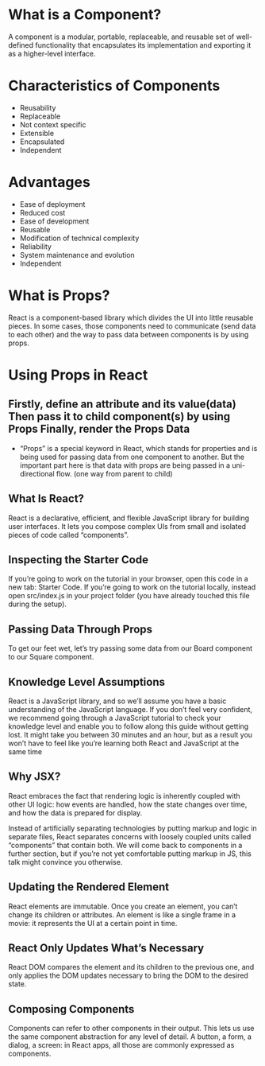 # What is a Component?
A component is a modular, portable, replaceable, and reusable set of well-defined functionality that encapsulates its implementation and exporting it as a higher-level interface.

# Characteristics of Components
* Reusability 
* Replaceable 
* Not context specific
* Extensible 
* Encapsulated 
* Independent 

# Advantages
* Ease of deployment 
* Reduced cost 
* Ease of development
* Reusable 
* Modification of technical complexity
* Reliability 
* System maintenance and evolution 
* Independent 

# What is Props?
React is a component-based library which divides the UI into little reusable pieces. In some cases, those components need to communicate (send data to each other) and the way to pass data between components is by using props.

# Using Props in React

Firstly, define an attribute and its value(data)
Then pass it to child component(s) by using Props
Finally, render the Props Data
------------------------------


*  “Props” is a special keyword in React, which stands for properties and is being used for passing data from one component to another.
But the important part here is that data with props are being passed in a uni-directional flow. (one way from parent to child)

## What Is React?
React is a declarative, efficient, and flexible JavaScript library for building user interfaces. It lets you compose complex UIs from small and isolated pieces of code called “components”.

## Inspecting the Starter Code
If you’re going to work on the tutorial in your browser, open this code in a new tab: Starter Code. If you’re going to work on the tutorial locally, instead open src/index.js in your project folder (you have already touched this file during the setup).

## Passing Data Through Props
To get our feet wet, let’s try passing some data from our Board component to our Square component.

## Knowledge Level Assumptions
React is a JavaScript library, and so we’ll assume you have a basic understanding of the JavaScript language. If you don’t feel very confident, we recommend going through a JavaScript tutorial to check your knowledge level and enable you to follow along this guide without getting lost. It might take you between 30 minutes and an hour, but as a result you won’t have to feel like you’re learning both React and JavaScript at the same time

## Why JSX?
React embraces the fact that rendering logic is inherently coupled with other UI logic: how events are handled, how the state changes over time, and how the data is prepared for display.

Instead of artificially separating technologies by putting markup and logic in separate files, React separates concerns with loosely coupled units called “components” that contain both. We will come back to components in a further section, but if you’re not yet comfortable putting markup in JS, this talk might convince you otherwise.

## Updating the Rendered Element
React elements are immutable. Once you create an element, you can’t change its children or attributes. An element is like a single frame in a movie: it represents the UI at a certain point in time.

## React Only Updates What’s Necessary
React DOM compares the element and its children to the previous one, and only applies the DOM updates necessary to bring the DOM to the desired state.

## Composing Components
Components can refer to other components in their output. This lets us use the same component abstraction for any level of detail. A button, a form, a dialog, a screen: in React apps, all those are commonly expressed as components.